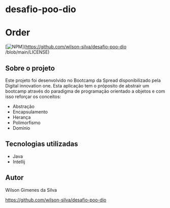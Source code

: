 # desafio-poo-dio
# Order
[![NPM](https://img.shields.io/npm/l/react)](https://github.com/wilson-silva/desafio-poo-dio
/blob/main/LICENSE)

## Sobre o projeto

Este projeto foi desenvolvido no Bootcamp da Spread disponibilizado pela Digital innovation one.
Esta aplicação tem o próposito de abstrair um bootcamp através do paradigma de programação orientado a objetos e com
isso reforçar os conceitos:
- Abstração
- Encapsulamento
- Herança
- Polimorfismo
- Domínio


## Tecnologias utilizadas
- Java
- Intellij

## Autor

Wilson Gimenes da Silva

https://github.com/wilson-silva/desafio-poo-dio
